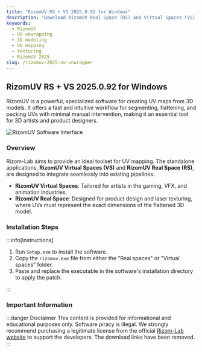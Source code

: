 ```yaml
---
title: "RizomUV RS + VS 2025.0.92 for Windows"
description: "Download RizomUV Real Space (RS) and Virtual Spaces (VS) 2025.0.92 for Windows. An advanced toolset for efficiently creating clean and packed UV maps for 3D models."
keywords:
  - RizomUV
  - UV unwrapping
  - 3D modeling
  - UV mapping
  - texturing
  - RizomUV 2025
slug: /rizomuv-2025-uv-unwrapper
---
```


## RizomUV RS + VS 2025.0.92 for Windows

RizomUV is a powerful, specialized software for creating UV maps from 3D models. It offers a fast and intuitive workflow for segmenting, flattening, and packing UVs with minimal manual intervention, making it an essential tool for 3D artists and product designers.

![RizomUV Software Interface](https://www.gfxcamp.com/wp-content/uploads/2018/08/RizomLab-RizomUV-Real-Virtual-Spaces-2018.jpg)

### Overview

Rizom-Lab aims to provide an ideal toolset for UV mapping. The standalone applications, **RizomUV Virtual Spaces (VS)** and **RizomUV Real Space (RS)**, are designed to integrate seamlessly into existing pipelines.

-   **RizomUV Virtual Spaces**: Tailored for artists in the gaming, VFX, and animation industries.
-   **RizomUV Real Space**: Designed for product design and laser texturing, where UVs must represent the exact dimensions of the flattened 3D model.

### Installation Steps

:::info[Instructions]

1.  Run `Setup.exe` to install the software.
2.  Copy the `rizomuv.exe` file from either the "Real spaces" or "Virtual spaces" folder.
3.  Paste and replace the executable in the software's installation directory to apply the patch.

:::

### Important Information

:::danger Disclaimer
This content is provided for informational and educational purposes only. Software piracy is illegal. We strongly recommend purchasing a legitimate license from the official [Rizom-Lab website](https://www.rizom-lab.com/) to support the developers. The download links have been removed.
:::
